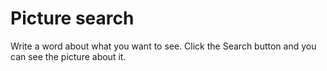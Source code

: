 # Picture search

Write a word about what you want to see. Click the Search button and you can see the picture about it.
